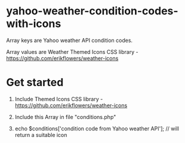 # yahoo-weather-condition-codes-with-icons

Array keys are Yahoo weather API condition codes.

Array values are Weather Themed Icons CSS library - https://github.com/erikflowers/weather-icons

# Get started

1) Include Themed Icons CSS library - https://github.com/erikflowers/weather-icons

2) Include this Array in file "conditions.php"

3) echo $conditions['condition code from Yahoo weather API']; // will return a suitable icon
